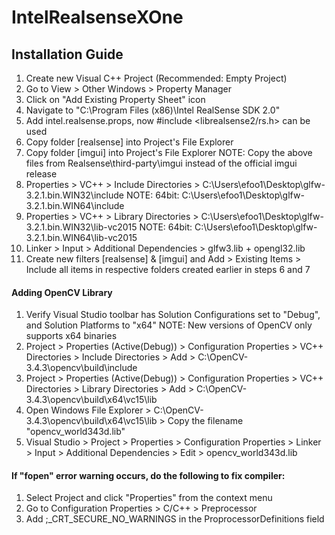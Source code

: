 # IntelRealsenseXOne

## Installation Guide
1. Create new Visual C++ Project (Recommended: Empty Project)
2. Go to View > Other Windows > Property Manager
3. Click on "Add Existing Property Sheet" icon
4. Navigate to "C:\Program Files (x86)\Intel RealSense SDK 2.0"
5. Add intel.realsense.props, now #include <librealsense2/rs.h> can be used
6. Copy folder [realsense] into Project's File Explorer
7. Copy folder [imgui] into Project's File Explorer
NOTE: Copy the above files from Realsense\third-party\imgui instead of the official imgui release
8. Properties > VC++ > Include Directories > C:\Users\efoo1\Desktop\glfw-3.2.1.bin.WIN32\include
NOTE: 64bit: C:\Users\efoo1\Desktop\glfw-3.2.1.bin.WIN64\include
9. Properties > VC++ > Library Directories > C:\Users\efoo1\Desktop\glfw-3.2.1.bin.WIN32\lib-vc2015
NOTE: 64bit: C:\Users\efoo1\Desktop\glfw-3.2.1.bin.WIN64\lib-vc2015
10. Linker > Input > Additional Dependencies > glfw3.lib + opengl32.lib
11. Create new filters [realsense] & [imgui] and Add > Existing Items > Include all items in respective folders created earlier in steps 6 and 7

#### Adding OpenCV Library
1. Verify Visual Studio toolbar has Solution Configurations set to "Debug", and Solution Platforms to "x64"
NOTE: New versions of OpenCV only supports x64 binaries
2. Project > Properties (Active(Debug)) > Configuration Properties > VC++ Directories > Include Directories > Add > C:\OpenCV-3.4.3\opencv\build\include
3. Project > Properties (Active(Debug)) > Configuration Properties > VC++ Directories > Library Directories > Add > C:\OpenCV-3.4.3\opencv\build\x64\vc15\lib
4. Open Windows File Explorer > C:\OpenCV-3.4.3\opencv\build\x64\vc15\lib > Copy the filename "opencv_world343d.lib"
5. Visual Studio > Project > Properties > Configuration Properties > Linker > Input > Additional Dependencies > Edit > opencv_world343d.lib

#### If "fopen" error warning occurs, do the following to fix compiler:
1. Select Project and click "Properties" from the context menu
2. Go to Configuration Properties > C/C++ > Preprocessor
3. Add ;_CRT_SECURE_NO_WARNINGS in the ProprocessorDefinitions field
